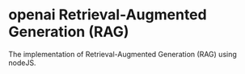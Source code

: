 # openai Retrieval-Augmented Generation (RAG)
The implementation of Retrieval-Augmented Generation (RAG) using nodeJS.
